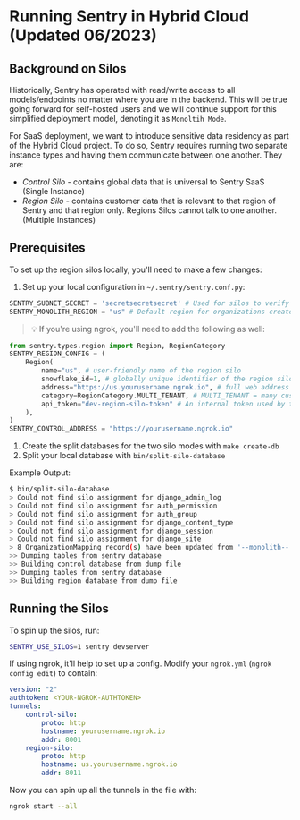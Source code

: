# Running Sentry in Hybrid Cloud (Updated 06/2023)

## Background on Silos

Historically, Sentry has operated with read/write access to all models/endpoints no matter where you are in the backend. This will be true going forward for self-hosted users and we will continue support for this simplified deployment model, denoting it as `Monoltih Mode`.

For SaaS deployment, we want to introduce sensitive data residency as part of the Hybrid Cloud project. To do so, Sentry requires running two separate instance types and having them communicate between one another. They are:
- _Control Silo_ - contains global data that is universal to Sentry SaaS (Single Instance)
- _Region Silo_ - contains customer data that is relevant to that region of Sentry and that region only. Regions Silos cannot talk to one another. (Multiple Instances)

## Prerequisites

To set up the region silos locally, you'll need to make a few changes:

1. Set up your local configuration in `~/.sentry/sentry.conf.py`:
```python
SENTRY_SUBNET_SECRET = 'secretsecretsecret' # Used for silos to verify HTTP requests coming from one another
SENTRY_MONOLITH_REGION = "us" # Default region for organizations created while in monolith mode
```
>  💡 If you're using ngrok, you'll need to add the following as well:
```python
from sentry.types.region import Region, RegionCategory
SENTRY_REGION_CONFIG = (
    Region(
        name="us", # user-friendly name of the region silo
        snowflake_id=1, # globally unique identifier of the region silo
        address="https://us.yourusername.ngrok.io", # full web address of the region silo
        category=RegionCategory.MULTI_TENANT, # MULTI_TENANT = many customers, SINGLE_TENTANT = single customer
        api_token="dev-region-silo-token" # An internal token used by the RPC for service calls
    ),
)
SENTRY_CONTROL_ADDRESS = "https://yourusername.ngrok.io"
```

1. Create the split databases for the two silo modes with `make create-db`
2. Split your local database with `bin/split-silo-database`

Example Output:
```sh
$ bin/split-silo-database
> Could not find silo assignment for django_admin_log
> Could not find silo assignment for auth_permission
> Could not find silo assignment for auth_group
> Could not find silo assignment for django_content_type
> Could not find silo assignment for django_session
> Could not find silo assignment for django_site
> 8 OrganizationMapping record(s) have been updated from '--monolith--' to 'us'
>> Dumping tables from sentry database
>> Building control database from dump file
>> Dumping tables from sentry database
>> Building region database from dump file
```

## Running the Silos

To spin up the silos, run:

```sh
SENTRY_USE_SILOS=1 sentry devserver
```

If using ngrok, it'll help to set up a config. Modify your `ngrok.yml` (`ngrok config edit`) to contain:

```yml
version: "2"
authtoken: <YOUR-NGROK-AUTHTOKEN>
tunnels:
    control-silo:
        proto: http
        hostname: yourusername.ngrok.io
        addr: 8001
    region-silo:
        proto: http
        hostname: us.yourusername.ngrok.io
        addr: 8011
```

Now you can spin up all the tunnels in the file with:

```sh
ngrok start --all
```
